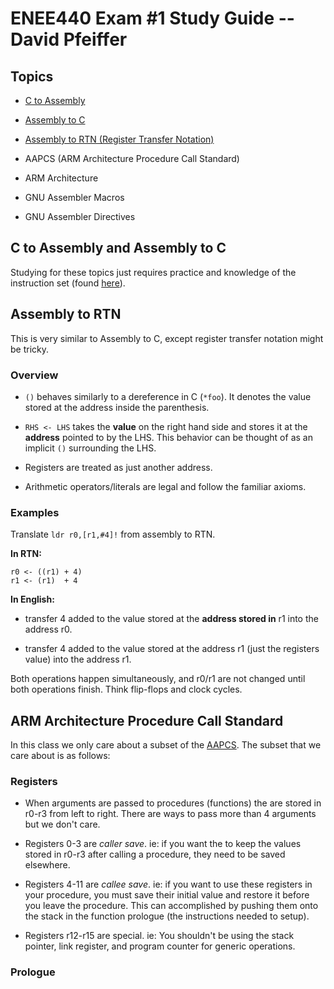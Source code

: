 # ENEE440 Exam #1 Study Guide -- David Pfeiffer

## Topics

- [C to Assembly][]

- [Assembly to C][]

- [Assembly to RTN (Register Transfer Notation)][]

- AAPCS (ARM Architecture Procedure Call Standard)

- ARM Architecture

- GNU Assembler Macros

- GNU Assembler Directives

## C to Assembly and Assembly to C

[C to Assembly]: https://github.com/davepfeiffer/enee440-study-materials/blob/master/exam1.md#c-to-assembly-and-assembly-to-c

[Assembly to C]: https://github.com/davepfeiffer/enee440-study-materials/blob/master/exam1.md#c-to-assembly-and-assembly-to-c

Studying for these topics just requires practice and knowledge of the instruction set (found [here][1]).

## Assembly to RTN

[Assembly to RTN (Register Transfer Notation)]: https://github.com/davepfeiffer/enee440-study-materials/blob/master/exam1.md#assembly-to-rtn

This is very similar to Assembly to C, except register transfer notation might be tricky.

### Overview

- `()` behaves similarly to a dereference in C (`*foo`). It denotes the value stored at the address inside the parenthesis.

- `RHS <- LHS` takes the __value__ on the right hand side and stores it at the __address__ pointed to by the LHS. This behavior can be thought of as an implicit `()` surrounding the LHS.

- Registers are treated as just another address.

- Arithmetic operators/literals are legal and follow the familiar axioms.

### Examples

Translate `ldr r0,[r1,#4]!` from assembly to RTN.

__In RTN:__

```
r0 <- ((r1) + 4)
r1 <- (r1)  + 4
```

__In English:__

- transfer 4 added to the value stored at the __address stored in__ r1 into the address r0.

- transfer 4 added to the value stored at the address r1 (just the registers value) into the address r1.

Both operations happen simultaneously, and r0/r1 are not changed until both operations finish. Think flip-flops and clock cycles.

## ARM Architecture Procedure Call Standard

In this class we only care about a subset of the [AAPCS][2]. The subset that we care about is as follows:

### Registers

- When arguments are passed to procedures (functions) the are stored in r0-r3 from left to right. There are ways to pass more than 4 arguments but we don't care.

- Registers 0-3 are _caller save_. ie: if you want the to keep the values stored in r0-r3 after calling a procedure, they need to be saved elsewhere.

- Registers 4-11 are _callee save_. ie: if you want to use these registers in your procedure, you must save their initial value and restore it before you leave the procedure. This can accomplished by pushing them onto the stack in the function prologue (the instructions needed to setup).

- Registers r12-r15 are special. ie: You shouldn't be using the stack pointer, link register, and program counter for generic operations.

### Prologue



[1]: http://www.st.com/content/ccc/resource/technical/document/programming_manual/group0/78/47/33/dd/30/37/4c/66/DM00237416/files/DM00237416.pdf/jcr:content/translations/en.DM00237416.pdf#[{%22num%22%3A1151%2C%22gen%22%3A0}%2C{%22name%22%3A%22XYZ%22}%2C67%2C700%2Cnull]

[2]: infocenter.arm.com/help/topic/com.arm.doc.ihi0042f/IHI0042F_aapcs.pdf
